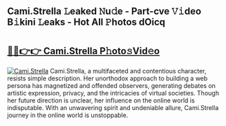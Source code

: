 ## Cami.Strella 𝙻eaked 𝙽u𝚍e - Part-cve 𝚅𝚒deo B𝚒kini 𝙻eaks - Hot All 𝙿hotos dOicq

# <h2><a href="http://ld0exhv.urlbe.top/?page=Cami.Strella">🔗🔗👉👉 Cami.Strella P𝚑oto𝚜Vid𝚎o</a></h2>

[![Cami.Strella](https://i.imgur.com/eBuTRDB.gif)](http://ld0exhv.urlbe.top/?page=Cami.Strella)
Cami.Strella, a multifaceted and contentious character, resists simple description. Her unorthodox approach to building a web persona has magnetized and offended observers, generating debates on artistic expression, privacy, and the intricacies of virtual societies. Though her future direction is unclear, her influence on the online world is indisputable. With an unwavering spirit and undeniable allure, Cami.Strella journey in the online world is unstoppable.

